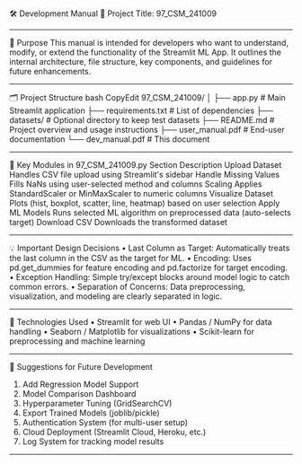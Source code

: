 🛠️ Development Manual
📘 Project Title: 97_CSM_241009
________________________________________
🎯 Purpose
This manual is intended for developers who want to understand, modify, or extend the functionality of the Streamlit ML App. It outlines the internal architecture, file structure, key components, and guidelines for future enhancements.
________________________________________
🗂️ Project Structure
bash
CopyEdit
97_CSM_241009/
│
├── app.py                   # Main Streamlit application
├── requirements.txt         # List of dependencies
├── datasets/                # Optional directory to keep test datasets
├── README.md                # Project overview and usage instructions
├── user_manual.pdf          # End-user documentation
└── dev_manual.pdf           # This document
________________________________________
🧠 Key Modules in 97_CSM_241009.py
Section	Description
Upload Dataset	Handles CSV file upload using Streamlit's sidebar
Handle Missing Values	Fills NaNs using user-selected method and columns
Scaling	Applies StandardScaler or MinMaxScaler to numeric columns
Visualize Dataset	Plots (hist, boxplot, scatter, line, heatmap) based on user selection
Apply ML Models	Runs selected ML algorithm on preprocessed data (auto-selects target)
Download CSV	Downloads the transformed dataset
________________________________________
💡 Important Design Decisions
•	Last Column as Target: Automatically treats the last column in the CSV as the target for ML.
•	Encoding: Uses pd.get_dummies for feature encoding and pd.factorize for target encoding.
•	Exception Handling: Simple try/except blocks around model logic to catch common errors.
•	Separation of Concerns: Data preprocessing, visualization, and modeling are clearly separated in logic.
________________________________________
🔧 Technologies Used
•	Streamlit for web UI
•	Pandas / NumPy for data handling
•	Seaborn / Matplotlib for visualizations
•	Scikit-learn for preprocessing and machine learning
________________________________________
🚀 Suggestions for Future Development
1.	Add Regression Model Support
2.	Model Comparison Dashboard
3.	Hyperparameter Tuning (GridSearchCV)
4.	Export Trained Models (joblib/pickle)
5.	Authentication System (for multi-user setup)
6.	Cloud Deployment (Streamlit Cloud, Heroku, etc.)
7.	Log System for tracking model results
________________________________________
